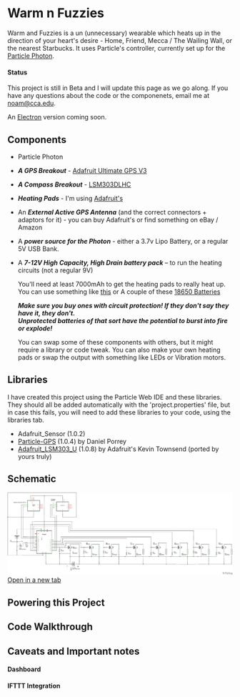 # Warm n Fuzzies

Warm and Fuzzies is a un (unnecessary) wearable which heats up in the direction of your heart's desire - Home, Friend, Mecca / The Wailing Wall, or the nearest Starbucks.
It uses Particle's controller, currently set up for the [Particle Photon](https://store.particle.io/collections/photon).

#### Status

This project is still in Beta and I will update this page as we go along.
If you have any questions about the code or the componenets, email me at noam@cca.edu.

An [Electron](https://store.particle.io/collections/electron) version coming soon. 

## Components
* Particle Photon
* ***A GPS Breakout*** - [Adafruit Ultimate GPS V3](https://www.adafruit.com/product/746)
* ***A Compass Breakout*** - [LSM303DLHC](https://www.adafruit.com/product/1120)
* ***Heating Pads*** - I'm using [Adafruit's](https://www.adafruit.com/product/1481)
* An ***External Active GPS Antenna*** (and the correct connectors + adaptors for it) - you can buy Adafruit's or find something on eBay / Amazon
* A ***power source for the Photon*** - either a 3.7v Lipo Battery, or a regular 5V USB Bank. 
* A ***7-12V High Capacity, High Drain battery pack*** – to run the heating circuits (not a regular 9V)

  You'll need at least 7000mAh to get the heating pads to really heat up. You can use something like [this](http://a.co/99Ji5B1) or A couple of these [18650 Batteries](http://a.co/b3cm1pK)

  ***Make sure you buy ones with circuit protection! If they don't say they have it, they don't.  
  Unprotected batteries of that sort have the potential to burst into fire or explode!***

  You can swap some of these components with others, but it might require a library or code tweak.
  You can also make your own heating pads or swap the output with something like LEDs or Vibration motors.

## Libraries 
I have created this project using the Particle Web IDE and these libraries. They should all be added automatically with the 'project.properties' file, but in case this fails, you will need to add these libraries to your code, using the libraries tab. 
* Adafruit_Sensor (1.0.2)
* [Particle-GPS](https://github.com/porrey/Particle-GPS) (1.0.4) by Daniel Porrey
* [Adafruit_LSM303_U](https://github.com/zomerfeld/Adafruit_LSM303_U) (1.0.8) by Adafruit's Kevin Townsend (ported by yours truly)  

## Schematic
![Schematic](warm_schematic_v4.png)
<a href="https://raw.githubusercontent.com/zomerfeld/warm_n_fuzzies/master/warm_schematic_v4.png" target="blank">Open in a new tab</a>

## Powering this Project

## Code Walkthrough

## Caveats and Important notes

#### Dashboard

#### IFTTT Integration

